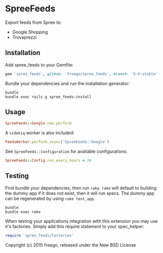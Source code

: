 SpreeFeeds
==========

Export feeds from Spree to:
- Google Shopping
- Trovaprezzi

Installation
------------

Add spree_feeds to your Gemfile:

```ruby
gem 'spree_feeds', github: 'freego/spree_feeds', branch: 'X-X-stable'
```

Bundle your dependencies and run the installation generator:

```shell
bundle
bundle exec rails g spree_feeds:install
```

Usage
-----

```ruby
SpreeFeeds::Google.new.perform
```

A `sidekiq` worker is also included:

```ruby
FeedsWorker.perform_async('SpreeFeeds::Google')
```

See `SpreeFeeds::Configuration` for available configurations:

```ruby
SpreeFeeds::Config.run_every_hours = 24
```

Testing
-------

First bundle your dependencies, then run `rake`. `rake` will default to building the dummy app if it does not exist, then it will run specs. The dummy app can be regenerated by using `rake test_app`.

```shell
bundle
bundle exec rake
```

When testing your applications integration with this extension you may use it's factories.
Simply add this require statement to your spec_helper:

```ruby
require 'spree_feeds/factories'
```

Copyright (c) 2015 freego, released under the New BSD License
